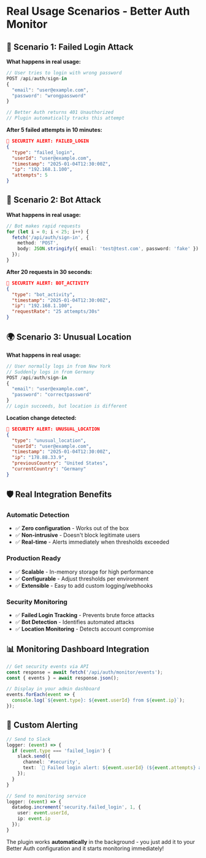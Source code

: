 # Real Usage Scenarios - Better Auth Monitor

## 🔐 **Scenario 1: Failed Login Attack**

**What happens in real usage:**

```typescript
// User tries to login with wrong password
POST /api/auth/sign-in
{
  "email": "user@example.com",
  "password": "wrongpassword"
}

// Better Auth returns 401 Unauthorized
// Plugin automatically tracks this attempt
```

**After 5 failed attempts in 10 minutes:**
```json
🚨 SECURITY ALERT: FAILED_LOGIN
{
  "type": "failed_login",
  "userId": "user@example.com",
  "timestamp": "2025-01-04T12:30:00Z",
  "ip": "192.168.1.100",
  "attempts": 5
}
```

## 🤖 **Scenario 2: Bot Attack**

**What happens in real usage:**

```typescript
// Bot makes rapid requests
for (let i = 0; i < 25; i++) {
  fetch('/api/auth/sign-in', {
    method: 'POST',
    body: JSON.stringify({ email: 'test@test.com', password: 'fake' })
  });
}
```

**After 20 requests in 30 seconds:**
```json
🚨 SECURITY ALERT: BOT_ACTIVITY
{
  "type": "bot_activity",
  "timestamp": "2025-01-04T12:30:00Z",
  "ip": "192.168.1.100",
  "requestRate": "25 attempts/30s"
}
```

## 🌍 **Scenario 3: Unusual Location**

**What happens in real usage:**

```typescript
// User normally logs in from New York
// Suddenly logs in from Germany
POST /api/auth/sign-in
{
  "email": "user@example.com",
  "password": "correctpassword"
}
// Login succeeds, but location is different
```

**Location change detected:**
```json
🚨 SECURITY ALERT: UNUSUAL_LOCATION
{
  "type": "unusual_location",
  "userId": "user@example.com",
  "timestamp": "2025-01-04T12:30:00Z",
  "ip": "178.88.33.9",
  "previousCountry": "United States",
  "currentCountry": "Germany"
}
```

## 🛡️ **Real Integration Benefits**

### **Automatic Detection**
- ✅ **Zero configuration** - Works out of the box
- ✅ **Non-intrusive** - Doesn't block legitimate users
- ✅ **Real-time** - Alerts immediately when thresholds exceeded

### **Production Ready**
- ✅ **Scalable** - In-memory storage for high performance
- ✅ **Configurable** - Adjust thresholds per environment
- ✅ **Extensible** - Easy to add custom logging/webhooks

### **Security Monitoring**
- ✅ **Failed Login Tracking** - Prevents brute force attacks
- ✅ **Bot Detection** - Identifies automated attacks
- ✅ **Location Monitoring** - Detects account compromise

## 📊 **Monitoring Dashboard Integration**

```typescript
// Get security events via API
const response = await fetch('/api/auth/monitor/events');
const { events } = await response.json();

// Display in your admin dashboard
events.forEach(event => {
  console.log(`${event.type}: ${event.userId} from ${event.ip}`);
});
```

## 🔧 **Custom Alerting**

```typescript
// Send to Slack
logger: (event) => {
  if (event.type === 'failed_login') {
    slack.send({
      channel: '#security',
      text: `🚨 Failed login alert: ${event.userId} (${event.attempts} attempts)`
    });
  }
}

// Send to monitoring service
logger: (event) => {
  datadog.increment('security.failed_login', 1, {
    user: event.userId,
    ip: event.ip
  });
}
```

The plugin works **automatically** in the background - you just add it to your Better Auth configuration and it starts monitoring immediately!
